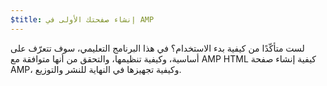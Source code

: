 ```yaml
---
$title: إنشاء صفحتك الأولى في AMP
---
```


لست متأكّدًا من كيفية بدء الاستخدام؟ في هذا البرنامج التعليمي، سوف تتعرّف على كيفية إنشاء صفحة <span dir="ltr" class="nowrap">AMP HTML</span> أساسية، وكيفية تنظيمها، والتحقق من أنها متوافقة مع AMP، وكيفية تجهيزها في النهاية للنشر والتوزيع.
